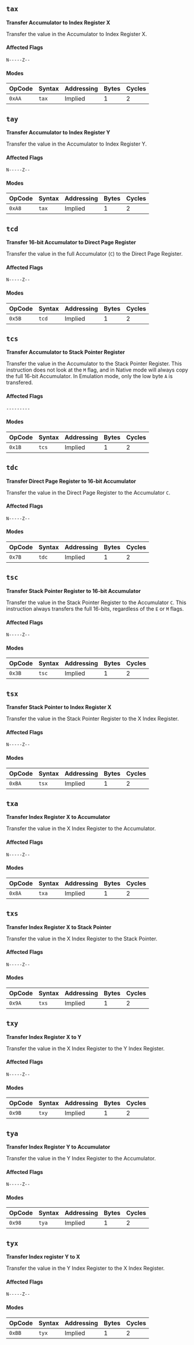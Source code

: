 
## `tax`

**Transfer Accumulator to Index Register X**

Transfer the value in the Accumulator to Index Register X.

#### Affected Flags

```
N-----Z--
```

#### Modes

| OpCode | Syntax | Addressing       | Bytes | Cycles |
|--------|--------|------------------|-------|--------|
| `0xAA` | `tax`  | Implied          | 1     | 2      |






## `tay`

**Transfer Accumulator to Index Register Y**

Transfer the value in the Accumulator to Index Register Y.

#### Affected Flags

```
N-----Z--
```

#### Modes

| OpCode | Syntax | Addressing       | Bytes | Cycles |
|--------|--------|------------------|-------|--------|
| `0xA8` | `tax`  | Implied          | 1     | 2      |






## `tcd`

**Transfer 16-bit Accumulator to Direct Page Register**

Transfer the value in the full Accumulator (`C`) to the Direct Page Register.

#### Affected Flags

```
N-----Z--
```

#### Modes

| OpCode | Syntax | Addressing       | Bytes | Cycles |
|--------|--------|------------------|-------|--------|
| `0x5B` | `tcd`  | Implied          | 1     | 2      |






## `tcs`

**Transfer Accumulator to Stack Pointer Register**

Transfer the value in the Accumulator to the Stack Pointer Register. This instruction does not look at the `M` flag, and in Native mode will always copy the full 16-bit Accumulator. In Emulation mode, only the low byte `A` is transfered.

#### Affected Flags

```
---------
```

#### Modes

| OpCode | Syntax | Addressing       | Bytes | Cycles |
|--------|--------|------------------|-------|--------|
| `0x1B` | `tcs`  | Implied          | 1     | 2      |






## `tdc`

**Transfer Direct Page Register to 16-bit Accumulator**

Transfer the value in the Direct Page Register to the Accumulator `C`.

#### Affected Flags

```
N-----Z--
```

#### Modes

| OpCode | Syntax | Addressing       | Bytes | Cycles |
|--------|--------|------------------|-------|--------|
| `0x7B` | `tdc`  | Implied          | 1     | 2      |






## `tsc`

**Transfer Stack Pointer Register to 16-bit Accumulator**

Transfer the value in the Stack Pointer Register to the Accumulator `C`. This instruction always transfers the full 16-bits, regardless of the `E` or `M` flags.

#### Affected Flags

```
N-----Z--
```

#### Modes

| OpCode | Syntax | Addressing       | Bytes | Cycles |
|--------|--------|------------------|-------|--------|
| `0x3B` | `tsc`  | Implied          | 1     | 2      |






## `tsx`

**Transfer Stack Pointer to Index Register X**

Transfer the value in the Stack Pointer Register to the X Index Register.

#### Affected Flags

```
N-----Z--
```

#### Modes

| OpCode | Syntax | Addressing       | Bytes | Cycles |
|--------|--------|------------------|-------|--------|
| `0xBA` | `tsx`  | Implied          | 1     | 2      |






## `txa`

**Transfer Index Register X to Accumulator**

Transfer the value in the X Index Register to the Accumulator.

#### Affected Flags

```
N-----Z--
```

#### Modes

| OpCode | Syntax | Addressing       | Bytes | Cycles |
|--------|--------|------------------|-------|--------|
| `0x8A` | `txa`  | Implied          | 1     | 2      |







## `txs`

**Transfer Index Register X to Stack Pointer**

Transfer the value in the X Index Register to the Stack Pointer.

#### Affected Flags

```
N-----Z--
```

#### Modes

| OpCode | Syntax | Addressing       | Bytes | Cycles |
|--------|--------|------------------|-------|--------|
| `0x9A` | `txs`  | Implied          | 1     | 2      |







## `txy`

**Transfer Index Register X to Y**

Transfer the value in the X Index Register to the Y Index Register.

#### Affected Flags

```
N-----Z--
```

#### Modes

| OpCode | Syntax | Addressing       | Bytes | Cycles |
|--------|--------|------------------|-------|--------|
| `0x9B` | `txy`  | Implied          | 1     | 2      |







## `tya`

**Transfer Index Register Y to Accumulator**

Transfer the value in the Y Index Register to the Accumulator.

#### Affected Flags

```
N-----Z--
```

#### Modes

| OpCode | Syntax | Addressing       | Bytes | Cycles |
|--------|--------|------------------|-------|--------|
| `0x98` | `tya`  | Implied          | 1     | 2      |







## `tyx`

**Transfer Index register Y to X**

Transfer the value in the Y Index Register to the X Index Register.

#### Affected Flags

```
N-----Z--
```

#### Modes

| OpCode | Syntax | Addressing       | Bytes | Cycles |
|--------|--------|------------------|-------|--------|
| `0xBB` | `tyx`  | Implied          | 1     | 2      |


